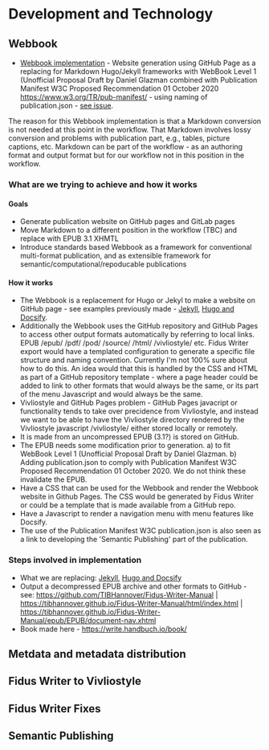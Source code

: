 # Development and Technology

## Webbook

  - [Webbook implementation](development.md#webbook) - Website generation using GitHub Page as a replacing for Markdown Hugo/Jekyll frameworks with WebBook Level 1 (Unofficial Proposal Draft by Daniel Glazman combined with Publication Manifest W3C Proposed Recommendation 01 October 2020 https://www.w3.org/TR/pub-manifest/ - using naming of publication.json - [see issue](https://github.com/Health-Sprints/obp/issues/3).

  The reason for this Webbook implementation is that a Markdown conversion is not needed at this point in the workflow. That Markdown involves lossy conversion and problems with publication part, e.g., tables, picture captions, etc. Markdown can be part of the workflow - as an authoring format and output format but for our workflow not in this position in the workflow.
  
### What are we trying to achieve and how it works

#### Goals

  - Generate publication website on GitHub pages and GitLab pages
  - Move Markdown to a different position in the workflow (TBC) and replace with EPUB 3.1 XHMTL
  - Introduce standards based Webbook as a framework for conventional multi-format publication, and as extensible framework for semantic/computational/repoducable publications

#### How it works

  - The Webbook is a replacement for Hugo or Jekyl to make a website on GitHub page - see examples previously made - [Jekyll](https://akademie-oeffentliches-gesundheitswesen.github.io/krisenmanagment/), [Hugo and Docsify](https://independent-sage.github.io/Should-Schools-Reopen/#/).
  - Additionally the Webbook uses the GitHub repository and GitHub Pages to access other output formats automatically by referring to local links. EPUB /epub/ /pdf/ /pod/ /source/ /html/ /vivliostyle/ etc. Fidus Writer export would have a templated configuration to generate a specific file structure and naming convention. Currently I'm not 100% sure about how to do this. An idea would that this is handled by the CSS and HTML as part of a GitHub repository template - where a page header could be added to link to other formats that would always be the same, or its part of the menu Javascript and would always be the same.
  - Vivliostyle and GitHub Pages problem - GitHub Pages javacript or functionality tends to take over precidence from Vivliostyle, and instead we want to be able to have the Vivliostyle directory rendered by the Vivliostyle javascript /vivliostyle/ either stored locally or remotely.
  - It is made from an uncompressed EPUB (3.1?) is stored on GitHub. 
  - The EPUB needs some modification prior to generation. a) to fit WebBook Level 1 (Unofficial Proposal Draft by Daniel Glazman. b) Adding publication.json to comply with Publication Manifest W3C Proposed Recommendation 01 October 2020. We do not think these invalidate the EPUB.
  - Have a CSS that can be used for the Webbook and render the Webbook website in Github Pages. The CSS would be generated by Fidus Writer or could be a template that is made available from a GitHub repo.
  - Have a Javascript to render a navigation menu with menu features like Docsify.
  - The use of the Publication Manifest W3C publication.json is also seen as a link to developing the 'Semantic Publishing' part of the publication.
  
### Steps involved in implementation

  - What we are replacing: [Jekyll](https://akademie-oeffentliches-gesundheitswesen.github.io/krisenmanagment/), [Hugo and Docsify](https://independent-sage.github.io/Should-Schools-Reopen/#/) 
  - Output a decompressed EPUB archive and other formats to GitHub - see: https://github.com/TIBHannover/Fidus-Writer-Manual | https://tibhannover.github.io/Fidus-Writer-Manual/html/index.html | https://tibhannover.github.io/Fidus-Writer-Manual/epub/EPUB/document-nav.xhtml
  - Book made here - https://write.handbuch.io/book/

## Metdata and metadata distribution

## Fidus Writer to Vivliostyle

## Fidus Writer Fixes

## Semantic Publishing


